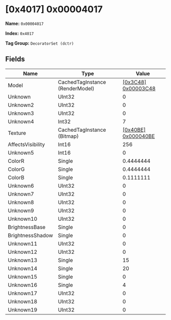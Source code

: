 # [0x4017] 0x00004017

**Name:** ```0x00004017```

**Index:** ```0x4017```

**Tag Group:** ```DecoratorSet (dctr)```

## Fields

Name	| Type	| Value
---	|---	|---	|
Model	|CachedTagInstance (RenderModel)	|[[0x3C48] 0x00003C48](../RenderModel/3C48.md)
Unknown	|UInt32	|0
Unknown2	|UInt32	|0
Unknown3	|UInt32	|0
Unknown4	|Int32	|7
Texture	|CachedTagInstance (Bitmap)	|[[0x40BE] 0x000040BE](../Bitmap/40BE.md)
AffectsVisibility	|Int16	|256
Unknown5	|Int16	|0
ColorR	|Single	|0.4444444
ColorG	|Single	|0.4444444
ColorB	|Single	|0.1111111
Unknown6	|UInt32	|0
Unknown7	|UInt32	|0
Unknown8	|UInt32	|0
Unknown9	|UInt32	|0
Unknown10	|UInt32	|0
BrightnessBase	|Single	|0
BrightnessShadow	|Single	|0
Unknown11	|UInt32	|0
Unknown12	|UInt32	|0
Unknown13	|Single	|15
Unknown14	|Single	|20
Unknown15	|Single	|0
Unknown16	|Single	|4
Unknown17	|UInt32	|0
Unknown18	|UInt32	|0
Unknown19	|UInt32	|0


